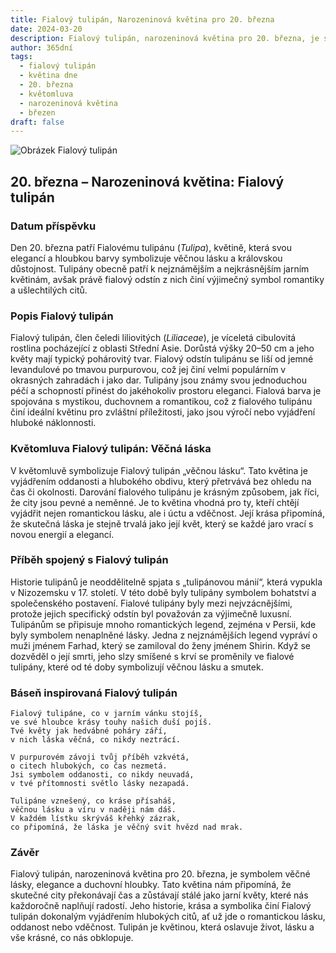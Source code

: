 ```yaml
---
title: Fialový tulipán, Narozeninová květina pro 20. března
date: 2024-03-20
description: Fialový tulipán, narozeninová květina pro 20. března, je symbolem Věčná láska. Objevte její jedinečný význam, fascinující příběhy a poezii, která oslavuje její krásu.
author: 365dní
tags:
  - fialový tulipán
  - květina dne
  - 20. března
  - květomluva
  - narozeninová květina
  - březen
draft: false
---
```


![Obrázek Fialový tulipán](https://cdn.pixabay.com/photo/2022/05/06/15/20/tulips-7178547_640.jpg#center)


## 20. března – Narozeninová květina: Fialový tulipán

### Datum příspěvku

Den 20. března patří Fialovému tulipánu (_Tulipa_), květině, která svou elegancí a hloubkou barvy symbolizuje věčnou lásku a královskou důstojnost. Tulipány obecně patří k nejznámějším a nejkrásnějším jarním květinám, avšak právě fialový odstín z nich činí výjimečný symbol romantiky a ušlechtilých citů.

### Popis Fialový tulipán

Fialový tulipán, člen čeledi liliovitých (_Liliaceae_), je víceletá cibulovitá rostlina pocházející z oblasti Střední Asie. Dorůstá výšky 20–50 cm a jeho květy mají typický pohárovitý tvar. Fialový odstín tulipánu se liší od jemné levandulové po tmavou purpurovou, což jej činí velmi populárním v okrasných zahradách i jako dar. Tulipány jsou známy svou jednoduchou péčí a schopností přinést do jakéhokoliv prostoru eleganci. Fialová barva je spojována s mystikou, duchovnem a romantikou, což z fialového tulipánu činí ideální květinu pro zvláštní příležitosti, jako jsou výročí nebo vyjádření hluboké náklonnosti.

### Květomluva Fialový tulipán: Věčná láska

V květomluvě symbolizuje Fialový tulipán „věčnou lásku“. Tato květina je vyjádřením oddanosti a hlubokého obdivu, který přetrvává bez ohledu na čas či okolnosti. Darování fialového tulipánu je krásným způsobem, jak říci, že city jsou pevné a neměnné. Je to květina vhodná pro ty, kteří chtějí vyjádřit nejen romantickou lásku, ale i úctu a vděčnost. Její krása připomíná, že skutečná láska je stejně trvalá jako její květ, který se každé jaro vrací s novou energií a elegancí.

### Příběh spojený s Fialový tulipán

Historie tulipánů je neoddělitelně spjata s „tulipánovou mánií“, která vypukla v Nizozemsku v 17. století. V této době byly tulipány symbolem bohatství a společenského postavení. Fialové tulipány byly mezi nejvzácnějšími, protože jejich specifický odstín byl považován za výjimečně luxusní. Tulipánům se připisuje mnoho romantických legend, zejména v Persii, kde byly symbolem nenaplněné lásky. Jedna z nejznámějších legend vypráví o muži jménem Farhad, který se zamiloval do ženy jménem Shirin. Když se dozvěděl o její smrti, jeho slzy smíšené s krví se proměnily ve fialové tulipány, které od té doby symbolizují věčnou lásku a smutek.

### Báseň inspirovaná Fialový tulipán

```
Fialový tulipáne, co v jarním vánku stojíš,  
ve své hloubce krásy touhy našich duší pojíš.  
Tvé květy jak hedvábné poháry září,  
v nich láska věčná, co nikdy neztrácí.

V purpurovém závoji tvůj příběh vzkvétá,  
o citech hlubokých, co čas nezmetá.  
Jsi symbolem oddanosti, co nikdy neuvadá,  
v tvé přítomnosti světlo lásky nezapadá.

Tulipáne vznešený, co kráse přísaháš,  
věčnou lásku a víru v naději nám dáš.  
V každém lístku skrýváš křehký zázrak,  
co připomíná, že láska je věčný svit hvězd nad mrak.
```

### Závěr

Fialový tulipán, narozeninová květina pro 20. března, je symbolem věčné lásky, elegance a duchovní hloubky. Tato květina nám připomíná, že skutečné city překonávají čas a zůstávají stálé jako jarní květy, které nás každoročně naplňují radostí. Jeho historie, krása a symbolika činí Fialový tulipán dokonalým vyjádřením hlubokých citů, ať už jde o romantickou lásku, oddanost nebo vděčnost. Tulipán je květinou, která oslavuje život, lásku a vše krásné, co nás obklopuje.